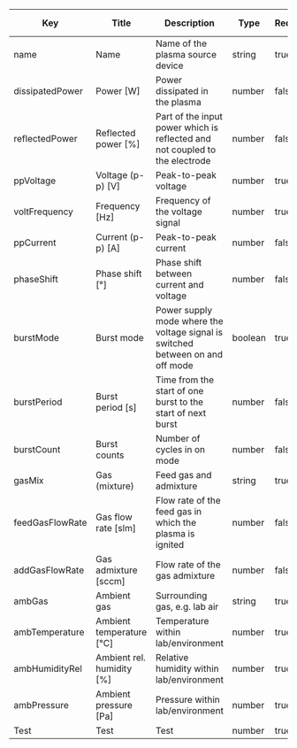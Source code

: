 | Key                 | Title                     | Description                                                                       | Type    | Required | Default value |
| ------------------- | ------------------------- | --------------------------------------------------------------------------------- | ------- | -------- | ------------- |
| name                | Name                      | Name of the plasma source device                                                  | string  | true     |               |
| dissipatedPower     | Power [W]                 | Power dissipated in the plasma                                                    | number  | false    |               |
| reflectedPower      | Reflected power [%]       | Part of the input power which is reflected and not coupled to the electrode       | number  | false    |               |
| ppVoltage           | Voltage (p-p) [V]         | Peak-to-peak voltage                                                              | number  | true     |               |
| voltFrequency       | Frequency [Hz]            | Frequency of the voltage signal                                                   | number  | true     |               |
| ppCurrent           | Current (p-p) [A]         | Peak-to-peak current                                                              | number  | false    |               |
| phaseShift          | Phase shift [°]           | Phase shift between current and voltage                                           | number  | false    |               |
| burstMode           | Burst mode                | Power supply mode where the voltage signal is switched between on and off mode    | boolean | true     |               |
| burstPeriod         | Burst period [s]          | Time from the start of one burst to the start of next burst                       | number  | false    |               |
| burstCount          | Burst counts              | Number of cycles in on mode                                                       | number  | false    |               |
| gasMix              | Gas (mixture)             | Feed gas and admixture                                                            | string  | true     |               |
| feedGasFlowRate     | Gas flow rate [slm]       | Flow rate of the feed gas in which the plasma is ignited                          | number  | false    |               |
| addGasFlowRate      | Gas admixture [sccm]      | Flow rate of the gas admixture                                                    | number  | false    |               |
| ambGas              | Ambient gas               | Surrounding gas, e.g. lab air                                                     | string  | true     |               |
| ambTemperature      | Ambient temperature [°C]  | Temperature within lab/environment                                                | number  | true     |               |
| ambHumidityRel      | Ambient rel. humidity [%] | Relative humidity within lab/environment                                          | number  | true     |               |
| ambPressure         | Ambient pressure [Pa]     | Pressure within lab/environment                                                   | number  | true     |               |
| Test                | Test     | Test                                                   | number  | true     |               |

